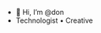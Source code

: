 - 👋 Hi, I’m @don
- Technologist • Creative



<!---
donMutua/donMutua is a ✨ special ✨ repository because its `README.md` (this file) appears on your GitHub profile.
You can click the Preview link to take a look at your changes.
--->

